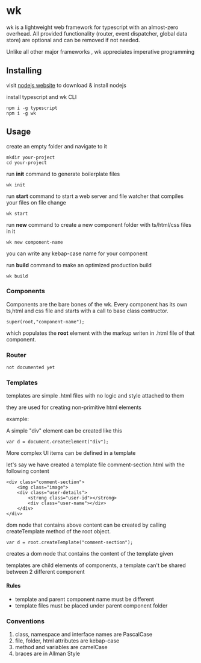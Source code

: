 # wk

wk is a lightweight web framework for typescript with an almost-zero overhead. All provided functionality (router, event dispatcher, global data store) are optional and can be removed if not needed.

Unlike all other major frameworks , wk appreciates imperative programming

## Installing

visit [nodejs website](https://nodejs.org) to download & install nodejs


install typescript and wk CLI

	npm i -g typescript
	npm i -g wk


## Usage

create an empty folder and navigate to it

	mkdir your-project
	cd your-project

run **init** command to generate boilerplate files
	
	wk init

run **start** command to start a web server and file watcher that compiles your files on file change

	wk start

run **new** command to create a new component folder with ts/html/css files in it

	wk new component-name


you can write any kebap-case name for your component

run **build** command to make an optimized production build

	wk build

### Components

Components are the bare bones of the wk. Every component has its own ts,html and css file 
and  starts with a call to base class contructor.

	super(root,"component-name");

which populates the **root** element with the markup writen in .html file of that component.


### Router

	not documented yet



### Templates
templates are simple .html files with no logic and style attached to them

they are used for creating non-primitive html elements

example:

A simple "div" element can be created like this

    var d = document.createElement("div");
    
More complex UI items can be defined in a template

let's say we have created a template file comment-section.html with the following content

	<div class="comment-section">
		<img class="image">
		<div class="user-details">
			<strong class="user-id"></strong>
			<div class="user-name"></div>        
		</div>
	</div>


dom node that contains above content can be created by calling createTemplate method of the root object.

	var d = root.createTemplate("comment-section");

creates a dom node that contains the content of the template given

templates are child elements of components, a template can't be shared between 2 different component

#### Rules

- template and parent component name must be different
- template files must be placed under parent component folder


### Conventions

1. class, namespace and interface names are PascalCase
2. file, folder, html attributes are kebap-case
3. method and variables are camelCase
4. braces are in Allman Style
